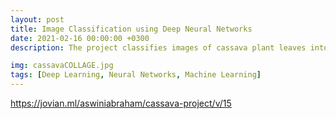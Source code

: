 ```yaml
---
layout: post
title: Image Classification using Deep Neural Networks 
date: 2021-02-16 00:00:00 +0300
description: The project classifies images of cassava plant leaves into five categories based on the disease affecting them using neural networks.

img: cassavaCOLLAGE.jpg 
tags: [Deep Learning, Neural Networks, Machine Learning]
---
```

https://jovian.ml/aswiniabraham/cassava-project/v/15
